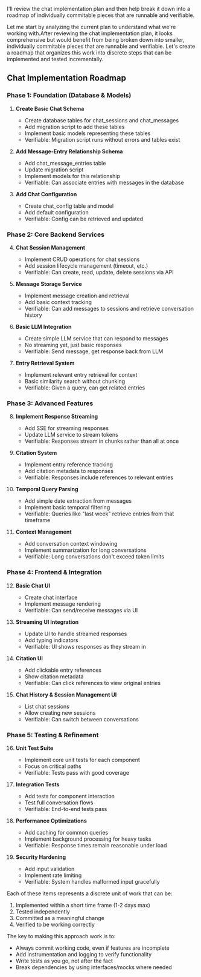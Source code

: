 I'll review the chat implementation plan and then help break it down into a roadmap of individually commitable pieces that are runnable and verifiable.

Let me start by analyzing the current plan to understand what we're working with.After reviewing the chat implementation plan, it looks comprehensive but would benefit from being broken down into smaller, individually commitable pieces that are runnable and verifiable. Let's create a roadmap that organizes this work into discrete steps that can be implemented and tested incrementally.

## Chat Implementation Roadmap

### Phase 1: Foundation (Database & Models)

1. **Create Basic Chat Schema**
   - Create database tables for chat_sessions and chat_messages
   - Add migration script to add these tables
   - Implement basic models representing these tables
   - Verifiable: Migration script runs without errors and tables exist

2. **Add Message-Entry Relationship Schema**
   - Add chat_message_entries table
   - Update migration script
   - Implement models for this relationship
   - Verifiable: Can associate entries with messages in the database

3. **Add Chat Configuration**
   - Create chat_config table and model
   - Add default configuration
   - Verifiable: Config can be retrieved and updated

### Phase 2: Core Backend Services

4. **Chat Session Management**
   - Implement CRUD operations for chat sessions
   - Add session lifecycle management (timeout, etc.)
   - Verifiable: Can create, read, update, delete sessions via API

5. **Message Storage Service**
   - Implement message creation and retrieval
   - Add basic context tracking
   - Verifiable: Can add messages to sessions and retrieve conversation history

6. **Basic LLM Integration**
   - Create simple LLM service that can respond to messages
   - No streaming yet, just basic responses
   - Verifiable: Send message, get response back from LLM

7. **Entry Retrieval System**
   - Implement relevant entry retrieval for context
   - Basic similarity search without chunking
   - Verifiable: Given a query, can get related entries

### Phase 3: Advanced Features

8. **Implement Response Streaming**
   - Add SSE for streaming responses
   - Update LLM service to stream tokens
   - Verifiable: Responses stream in chunks rather than all at once

9. **Citation System**
   - Implement entry reference tracking
   - Add citation metadata to responses
   - Verifiable: Responses include references to relevant entries

10. **Temporal Query Parsing**
    - Add simple date extraction from messages
    - Implement basic temporal filtering
    - Verifiable: Queries like "last week" retrieve entries from that timeframe

11. **Context Management**
    - Add conversation context windowing
    - Implement summarization for long conversations
    - Verifiable: Long conversations don't exceed token limits

### Phase 4: Frontend & Integration

12. **Basic Chat UI**
    - Create chat interface
    - Implement message rendering
    - Verifiable: Can send/receive messages via UI

13. **Streaming UI Integration**
    - Update UI to handle streamed responses
    - Add typing indicators
    - Verifiable: UI shows responses as they stream in

14. **Citation UI**
    - Add clickable entry references
    - Show citation metadata
    - Verifiable: Can click references to view original entries

15. **Chat History & Session Management UI**
    - List chat sessions
    - Allow creating new sessions
    - Verifiable: Can switch between conversations

### Phase 5: Testing & Refinement

16. **Unit Test Suite**
    - Implement core unit tests for each component
    - Focus on critical paths
    - Verifiable: Tests pass with good coverage

17. **Integration Tests**
    - Add tests for component interaction
    - Test full conversation flows
    - Verifiable: End-to-end tests pass

18. **Performance Optimizations**
    - Add caching for common queries
    - Implement background processing for heavy tasks
    - Verifiable: Response times remain reasonable under load

19. **Security Hardening**
    - Add input validation
    - Implement rate limiting
    - Verifiable: System handles malformed input gracefully

Each of these items represents a discrete unit of work that can be:
1. Implemented within a short time frame (1-2 days max)
2. Tested independently
3. Committed as a meaningful change
4. Verified to be working correctly

The key to making this approach work is to:
- Always commit working code, even if features are incomplete
- Add instrumentation and logging to verify functionality
- Write tests as you go, not after the fact
- Break dependencies by using interfaces/mocks where needed

